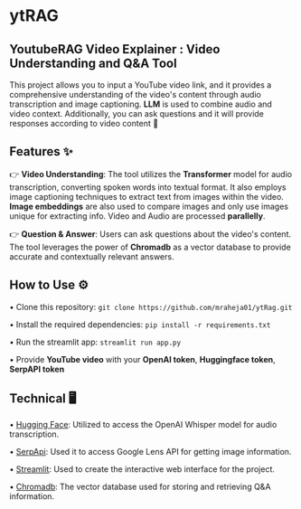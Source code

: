 # ytRAG
## YoutubeRAG Video Explainer : Video Understanding and Q&A Tool

This project allows you to input a YouTube video link, and it provides a comprehensive understanding of the video's content through audio transcription and image captioning. **LLM** is used to combine audio and video context. Additionally, you can ask questions and it will provide responses according to video content 🚀

## Features ✨

👉 **Video Understanding**: The tool utilizes the **Transformer** model for audio transcription, converting spoken words into textual format. It also employs image captioning techniques to extract text from images within the video. **Image embeddings** are also used to compare images and only use images unique for extracting info. Video and Audio are processed **parallelly**.

👉 **Question & Answer**: Users can ask questions about the video's content. The tool leverages the power of **Chromadb** as a vector database to provide accurate and contextually relevant answers.

## How to Use ⚙️

• Clone this repository: `git clone https://github.com/mraheja01/ytRag.git`

• Install the required dependencies: `pip install -r requirements.txt`

• Run the streamlit app: `streamlit run app.py`

• Provide **YouTube video** with your **OpenAI token**, **Huggingface token**, **SerpAPI token**

## Technical 🖥️

• [Hugging Face](https://huggingface.co/): Utilized to access the OpenAI Whisper model for audio transcription.

• [SerpApi](https://serpapi.com/): Used it to access Google Lens API for getting image information.

• [Streamlit](https://streamlit.io/): Used to create the interactive web interface for the project.

• [Chromadb](https://www.trychroma.com/): The vector database used for storing and retrieving Q&A information.

